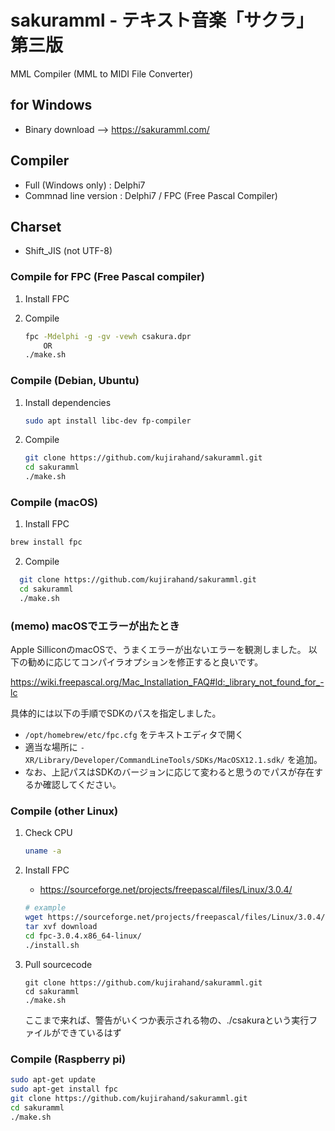# sakuramml - テキスト音楽「サクラ」第三版

MML Compiler (MML to MIDI File Converter)

## for Windows

- Binary download --> https://sakuramml.com/

## Compiler

- Full (Windows only) : Delphi7
- Commnad line version : Delphi7 / FPC (Free Pascal Compiler)

## Charset 

- Shift_JIS (not UTF-8)

### Compile for FPC (Free Pascal compiler)

1. Install FPC
2. Compile

    ```sh
    fpc -Mdelphi -g -gv -vewh csakura.dpr
        OR
    ./make.sh
    ```

### Compile (Debian, Ubuntu)

1. Install dependencies

    ```sh
    sudo apt install libc-dev fp-compiler
    ```

2. Compile

    ```sh
    git clone https://github.com/kujirahand/sakuramml.git
    cd sakuramml
    ./make.sh
    ```

### Compile (macOS)

 1. Install FPC

  ```sh
  brew install fpc
  ```

 2. Compile

  ```sh
    git clone https://github.com/kujirahand/sakuramml.git
    cd sakuramml
    ./make.sh
  ```

### (memo) macOSでエラーが出たとき

Apple SilliconのmacOSで、うまくエラーが出ないエラーを観測しました。
以下の勧めに応じてコンパイラオプションを修正すると良いです。

https://wiki.freepascal.org/Mac_Installation_FAQ#ld:_library_not_found_for_-lc

具体的には以下の手順でSDKのパスを指定しました。

- `/opt/homebrew/etc/fpc.cfg` をテキストエディタで開く
- 適当な場所に `-XR/Library/Developer/CommandLineTools/SDKs/MacOSX12.1.sdk/` を追加。
- なお、上記パスはSDKのバージョンに応じて変わると思うのでパスが存在するか確認してください。



### Compile (other Linux)

1. Check CPU

    ```sh
    uname -a
    ```

2. Install FPC

    - https://sourceforge.net/projects/freepascal/files/Linux/3.0.4/

    ```sh
    # example
    wget https://sourceforge.net/projects/freepascal/files/Linux/3.0.4/fpc-3.0.4.x86_64-linux.tar/download
    tar xvf download
    cd fpc-3.0.4.x86_64-linux/
    ./install.sh
    ```

3. Pull sourcecode

    ```
    git clone https://github.com/kujirahand/sakuramml.git
    cd sakuramml
    ./make.sh
    ```

    ここまで来れば、警告がいくつか表示される物の、./csakuraという実行ファイルができているはず

### Compile (Raspberry pi)

```sh
sudo apt-get update
sudo apt-get install fpc
git clone https://github.com/kujirahand/sakuramml.git
cd sakuramml
./make.sh
```




